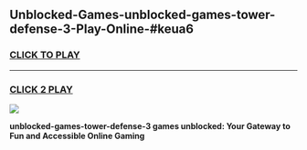 
## Unblocked-Games-unblocked-games-tower-defense-3-Play-Online-#keua6
<h3>
<a href="https://premium.freeplayer.one?title=unblocked-games-tower-defense-3&ref=27F">CLICK TO PLAY</a></h3>
<hr>

<h3>
<a href="https://premium.freeplayer.one?title=unblocked-games-tower-defense-3&ref=27F">CLICK 2 PLAY</a>
  
</h3>

<a href="https://premium.freeplayer.one?title=unblocked-games-tower-defense-3&ref=27F"><img src="https://clearcache.store/games.png"></a>


**unblocked-games-tower-defense-3 games unblocked: Your Gateway to Fun and Accessible Online Gaming**
